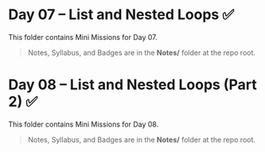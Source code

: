 # Day 07 – List and Nested Loops ✅

This folder contains Mini Missions for Day 07.

> Notes, Syllabus, and Badges are in the **Notes/** folder at the repo root.

# Day 08 – List and Nested Loops (Part 2) ✅

This folder contains Mini Missions for Day 08.

> Notes, Syllabus, and Badges are in the **Notes/** folder at the repo root.
